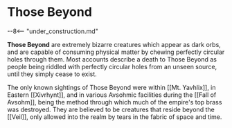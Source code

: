 # Those Beyond

--8<-- "under_construction.md"

**Those Beyond** are extremely bizarre creatures which appear as dark orbs, and are capable of consuming physical matter by chewing perfectly circular holes through them. Most accounts describe a death to Those Beyond as people being riddled with perfectly circular holes from an unseen source, until they simply cease to exist.

The only known sightings of Those Beyond were within [[Mt. Yavhlix]], in Eastern [[Xivrhynt]], and in various Avsohmic facilities during the [[Fall of Avsohm]], being the method through which much of the empire's top brass was destroyed. They are believed to be creatures that reside beyond the [[Veil]], only allowed into the realm by tears in the fabric of space and time.